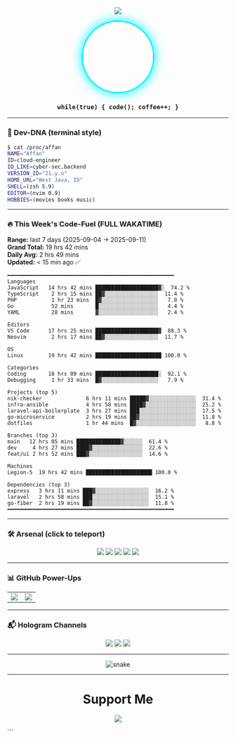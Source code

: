 
<!-- 2025 Neon-Card Edition -->
<div align="center">
  <img src="https://capsule-render.vercel.app/api?type=waving&color=gradient&height=180&section=header&text=Affan&fontSize=60&fontAlignY=35&desc=%F0%9F%9A%80%20Cloud%20%7C%20Cyber-Sec%20%7C%20Backend&descAlignY=55"/>
</div>

<p align="center">
  <img src="https://github.com/akhfhid.png" width="160" style="border-radius:50%;border:3px solid #00f5ff;box-shadow:0 0 25px #00f5ff"/>
</p>

<h3 align="center">
  <code>while(true) { code(); coffee++; }</code>
</h3>

---

### 🧪 Dev-DNA (terminal style)
```bash
$ cat /proc/affan
NAME="Affan"
ID=cloud-engineer
ID_LIKE=cyber-sec,backend
VERSION_ID="21.y.o"
HOME_URL="West Java, ID"
SHELL=(zsh 5.9)
EDITOR=(nvim 0.9)
HOBBIES=(movies books music)
```

---

### 🔥 This Week's Code-Fuel (FULL WAKATIME)
**Range:** last 7 days (2025-09-04 → 2025-09-11)  
**Grand Total:** 19 hrs 42 mins  
**Daily Avg:** 2 hrs 49 mins  
**Updated:** < 15 min ago ✅

```text
━━━━━━━━━━━━━━━━━━━━━━━━━━━━━━━━━━━━━━━━━━━━━━━━━━━━━
Languages
JavaScript   14 hrs 42 mins ████████████████████▓░  74.2 %
TypeScript    2 hrs 15 mins ██▓░░░░░░░░░░░░░░░░░  11.4 %
PHP           1 hr 23 mins  █▓░░░░░░░░░░░░░░░░░░   7.0 %
Go            52 mins       █░░░░░░░░░░░░░░░░░░░   4.4 %
YAML          28 mins       ▓░░░░░░░░░░░░░░░░░░░   2.4 %

Editors
VS Code      17 hrs 25 mins ████████████████████▓  88.3 %
Neovim        2 hrs 17 mins ██▓░░░░░░░░░░░░░░░░░  11.7 %

OS
Linux        19 hrs 42 mins █████████████████████ 100.0 %

Categories
Coding       18 hrs 09 mins ████████████████████░  92.1 %
Debugging     1 hr 33 mins  █▓░░░░░░░░░░░░░░░░░░   7.9 %

Projects (top 5)
nik-checker              6 hrs 11 mins █████▓░░░░░░░░░░░░░░░  31.4 %
infra-ansible            4 hrs 58 mins ████▓░░░░░░░░░░░░░░░░  25.2 %
laravel-api-boilerplate  3 hrs 27 mins ███░░░░░░░░░░░░░░░░░░  17.5 %
go-microservice          2 hrs 19 mins ██▓░░░░░░░░░░░░░░░░░░  11.8 %
dotfiles                 1 hr 44 mins  █▓░░░░░░░░░░░░░░░░░░░   8.8 %

Branches (top 3)
main   12 hrs 05 mins ██████████████▓░░░░░░  61.4 %
dev     4 hrs 27 mins ████▓░░░░░░░░░░░░░░░░  22.6 %
feat/ui 2 hrs 52 mins ███▓░░░░░░░░░░░░░░░░░  14.6 %

Machines
Legion-5  19 hrs 42 mins █████████████████████ 100.0 %

Dependencies (top 3)
express   3 hrs 11 mins ███▓░░░░░░░░░░░░░░░░░  16.2 %
laravel   2 hrs 58 mins ███░░░░░░░░░░░░░░░░░░  15.1 %
go-fiber  2 hrs 19 mins ██▓░░░░░░░░░░░░░░░░░░  11.8 %
━━━━━━━━━━━━━━━━━━━━━━━━━━━━━━━━━━━━━━━━━━━━━━━━━━━━━
```

---

### 🛠️ Arsenal (click to teleport)
<p align="center">
  <a href="https://nodejs.org"><img src="https://img.shields.io/badge/Node-20-339933?style=flat&logo=nodedotjs&logoColor=white"/></a>
  <a href="https://golang.org"><img src="https://img.shields.io/badge/Go-1.22-00ADD8?style=flat&logo=go&logoColor=white"/></a>
  <a href="https://laravel.com"><img src="https://img.shields.io/badge/Laravel-11-FF2D20?style=flat&logo=laravel&logoColor=white"/></a>
  <a href="https://docker.com"><img src="https://img.shields.io/badge/Docker-24-2496ED?style=flat&logo=docker&logoColor=white"/></a>
  <a href="https://aws.amazon.com"><img src="https://img.shields.io/badge/AWS-Architect-FF9900?style=flat&logo=amazonaws&logoColor=white"/></a>
</p>

---

### 📊 GitHub Power-Ups
<table align="center">
  <tr>
    <td><img src="https://github-readme-stats.vercel.app/api?username=akhfhid&show_icons=true&theme=react&hide_border=true&bg_color=00000000"/></td>
    <td><img src="https://github-readme-stats.vercel.app/api/top-langs/?username=akhfhid&layout=compact&theme=react&hide_border=true&bg_color=00000000"/></td>
  </tr>
</table>

---

### 📬 Hologram Channels
<p align="center">
  <a href="https://instagram.com/aff4n__" target="_blank"><img src="https://img.shields.io/badge/IG-%40aff4n__-E4405F?style=for-the-badge&logo=instagram&logoColor=white"/></a>
  <a href="https://t.me/affankhhdyh" target="_blank"><img src="https://img.shields.io/badge/Telegram-@affankhhdyh-2CA5E0?style=for-the-badge&logo=telegram&logoColor=white"/></a>
  <a href="mailto:neoaffan2@gmail.com" target="_blank"><img src="https://img.shields.io/badge/Email-neoaffan2@gmail.com-D14836?style=for-the-badge&logo=gmail&logoColor=white"/></a>
</p>

---

<div align="center">
  <img src="https://raw.githubusercontent.com/akhfhid/akhfhid/output/github-snake.svg" alt="snake"/>
</div>

---

<h1 align="center">Support Me</h1>
<p align="center">
  <a href="https://github.com/sponsors/akhfhid" target="_blank">
    <img src="https://img.shields.io/badge/Sponsor-@akhfhid-ea4aaa?style=for-the-badge&logo=github&logoColor=white"/>
  </a>
</p>
```
